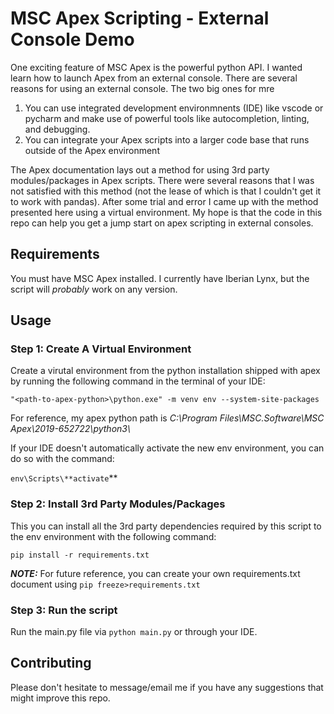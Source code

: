 # MSC Apex Scripting - External Console Demo

One exciting feature of MSC Apex is the powerful python API.  I wanted learn how to launch Apex from an external console.  There are several reasons for using an external console.  The two big ones for mre

1. You can use integrated development environmnents (IDE) like vscode or pycharm and make use of powerful tools like autocompletion, linting, and debugging.
2. You can integrate your Apex scripts into a larger code base that runs outside of the Apex environment

The Apex documentation lays out a method for using 3rd party modules/packages in Apex scripts.  There were several reasons that I was not satisfied with this method (not the lease of which is that I couldn't get it to work with pandas).  After some trial and error I came up with the method presented here using a virtual environment.  My hope is that the code in this repo can help you get a jump start on apex scripting in external consoles.

## Requirements
You must have MSC Apex installed.  I currently have Iberian Lynx, but the script will *probably* work on any version.

## Usage

### Step 1: Create A Virtual Environment
Create a virutal environment from the python installation shipped with apex by running the following command in the terminal of your IDE:

`"<path-to-apex-python>\python.exe" -m venv env --system-site-packages`

For reference, my apex python path is *C:\Program Files\MSC.Software\MSC Apex\2019-652722\python3\\*

If your IDE doesn't automatically activate the new env environment, you can do so with the command:

`env\Scripts\**activate`**

### Step 2: Install 3rd Party Modules/Packages
This you can install all the 3rd party dependencies required by this script to the env environment with the following command:

`pip install -r requirements.txt`

**_NOTE:_**  For future reference, you can create your own requirements.txt document using `pip freeze>requirements.txt`

### Step 3: Run the script
Run the main.py file via `python main.py` or through your IDE.

## Contributing
Please don't hesitate to message/email me if you have any suggestions that might improve this repo.